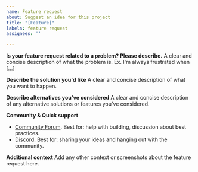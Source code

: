 ```yaml
---
name: Feature request
about: Suggest an idea for this project
title: "[Feature]"
labels: feature request
assignees: ''

---
```


**Is your feature request related to a problem? Please describe.**
A clear and concise description of what the problem is. Ex. I'm always frustrated when [...]

**Describe the solution you'd like**
A clear and concise description of what you want to happen.

**Describe alternatives you've considered**
A clear and concise description of any alternative solutions or features you've considered.

**Community & Quick support**

- [Community Forum](https://github.com/orgs/yuanroot/discussions). Best for: help with building, discussion about best practices.
- [Discord](https://discord.gg/onekey). Best for: sharing your ideas and hanging out with the community.

**Additional context**
Add any other context or screenshots about the feature request here.
